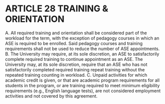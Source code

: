 # ARTICLE 28 TRAINING & ORIENTATION 

A. All required training and orientation shall be considered part of the workload for the term, with the exception of pedagogy courses in which an ASE is required to be enrolled. Said pedagogy courses and training requirements shall not be used to reduce the number of ASE appointments.
B. The University may require, at its sole discretion, an ASE to satisfactorily complete required training to continue appointment as an ASE. The University may, at its sole discretion, require that an ASE who has not satisfactorily completed required training repeat training without the repeated training counting in workload.
C. Unpaid activities for which academic credit is given, or that are academic program requirements for all students in the program, or are training required to meet minimum eligibility requirements (e.g., English language tests), are not considered employment activities and not covered by this agreement.

